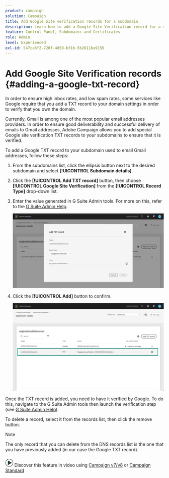 ```yaml
---
product: campaign
solution: Campaign 
title: Add Google Site verification records for a subdomain
description: Learn how to add a Google Site Verification record for a subdomain for domain ownership verification.
feature: Control Panel, Subdomains and Certificates
role: Admin
level: Experienced
exl-id: 547ca6f2-720f-4d58-b31b-5b2611ba9156
---
```

# Add Google Site Verification records {#adding-a-google-txt-record}

In order to ensure high inbox rates, and low spam rates, some services like Google require that you add a TXT record to your domain settings in order to verify that you own the domain.

Currently, Gmail is among one of the most popular email addresses providers. In order to ensure good deliverability and successful delivery of emails to Gmail addresses, Adobe Campaign allows you to add special Google site verification TXT records to your subdomains to ensure that it is verified.

To add a Google TXT record to your subdomain used to email Gmail addresses, follow these steps:

1. From the subdomains list, click the ellipsis button next to the desired subdomain and select **[!UICONTROL Subdomain details]**.

1. Click the **[!UICONTROL Add TXT record]** button, then choose **[!UICONTROL Google Site Verification]** from the **[!UICONTROL Record Type]** drop-down list.

1. Enter the value generated in G Suite Admin tools. For more on this, refer to the [G Suite Admin Help](https://support.google.com/a/answer/183895).

    ![](assets/txt_addtxt.png)

1. Click the **[!UICONTROL Add]** button to confirm.

    ![](assets/txt_txtadded.png)

Once the TXT record is added, you need to have it verified by Google. To do this, navigate to the G Suite Admin tools then launch the verification step (see [G Suite Admin Help](https://support.google.com/a/answer/183895)).

To delete a record, select it from the records list, then click the remove button.

>[!NOTE]
>
>The only record that you can delete from the DNS records list is the one that you have previously added (in our case the Google TXT record).

![](assets/do-not-localize/how-to-video.png) Discover this feature in video using [Campaign v7/v8](https://experienceleague.adobe.com/docs/campaign-classic-learn/control-panel/subdomains-and-certificates/google-txt-record-management.html#subdomains-and-certificates) or [Campaign Standard](https://experienceleague.adobe.com/docs/campaign-standard-learn/control-panel/subdomains-and-certificates/google-txt-record-management.html#subdomains-and-certificates)
